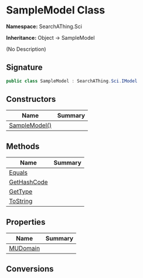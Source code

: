 # SampleModel Class
**Namespace:** SearchAThing.Sci

**Inheritance:** Object → SampleModel

(No Description)

## Signature
```csharp
public class SampleModel : SearchAThing.Sci.IModel
```
## Constructors
|**Name**|**Summary**|
|---|---|
|[SampleModel()](SampleModel/ctors.md)||
## Methods
|**Name**|**Summary**|
|---|---|
|[Equals](SampleModel/Equals.md)||
|[GetHashCode](SampleModel/GetHashCode.md)||
|[GetType](SampleModel/GetType.md)||
|[ToString](SampleModel/ToString.md)||
## Properties
|**Name**|**Summary**|
|---|---|
|[MUDomain](SampleModel/MUDomain.md)|
## Conversions
